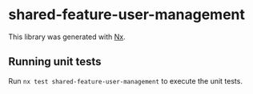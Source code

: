# shared-feature-user-management

This library was generated with [Nx](https://nx.dev).

## Running unit tests

Run `nx test shared-feature-user-management` to execute the unit tests.

